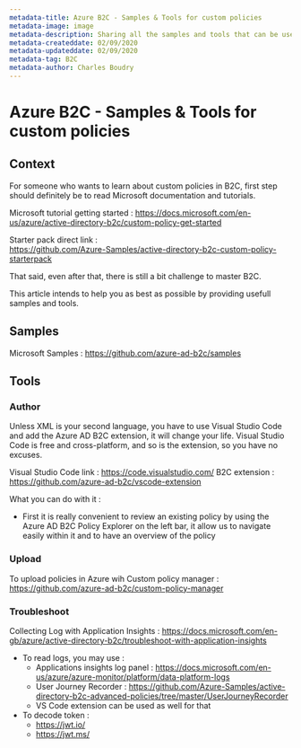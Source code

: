 ```yaml
---
metadata-title: Azure B2C - Samples & Tools for custom policies 
metadata-image: image
metadata-description: Sharing all the samples and tools that can be useful to work on Azure AD B2C.
metadata-createddate: 02/09/2020
metadata-updateddate: 02/09/2020
metadata-tag: B2C
metadata-author: Charles Boudry
---
```


# Azure B2C - Samples & Tools for custom policies 

## Context

For someone who wants to learn about custom policies in B2C, first step should definitely be to read Microsoft documentation and tutorials.

Microsoft tutorial getting started : 
https://docs.microsoft.com/en-us/azure/active-directory-b2c/custom-policy-get-started 

Starter pack direct link :  
https://github.com/Azure-Samples/active-directory-b2c-custom-policy-starterpack 

That said, even after that, there is still a bit challenge to master B2C. 

This article intends to help you as best as possible by providing usefull samples and tools.

## Samples

Microsoft Samples : 
https://github.com/azure-ad-b2c/samples

## Tools

### Author

Unless XML is your second language, you have to use Visual Studio Code and add the Azure AD B2C extension, it will change your life.
Visual Studio Code is free and cross-platform, and so is the extension, so you have no excuses.

Visual Studio Code link : https://code.visualstudio.com/
B2C extension : https://github.com/azure-ad-b2c/vscode-extension 

What you can do with it : 
- First it is really convenient to review an existing policy by using the Azure AD B2C Policy Explorer on the left bar, it allow us to navigate easily within it and to have an overview of the policy 

 
### Upload

To upload policies in Azure wih Custom policy manager :  https://github.com/azure-ad-b2c/custom-policy-manager 

### Troubleshoot 

Collecting Log with Application Insights : https://docs.microsoft.com/en-gb/azure/active-directory-b2c/troubleshoot-with-application-insights 
- To read logs, you may use : 
  - Applications insights log panel : https://docs.microsoft.com/en-us/azure/azure-monitor/platform/data-platform-logs 
  - User Journey Recorder : https://github.com/Azure-Samples/active-directory-b2c-advanced-policies/tree/master/UserJourneyRecorder
  - VS Code extension can be used as well for that
- To decode token : 
  - https://jwt.io/ 
  - https://jwt.ms/

